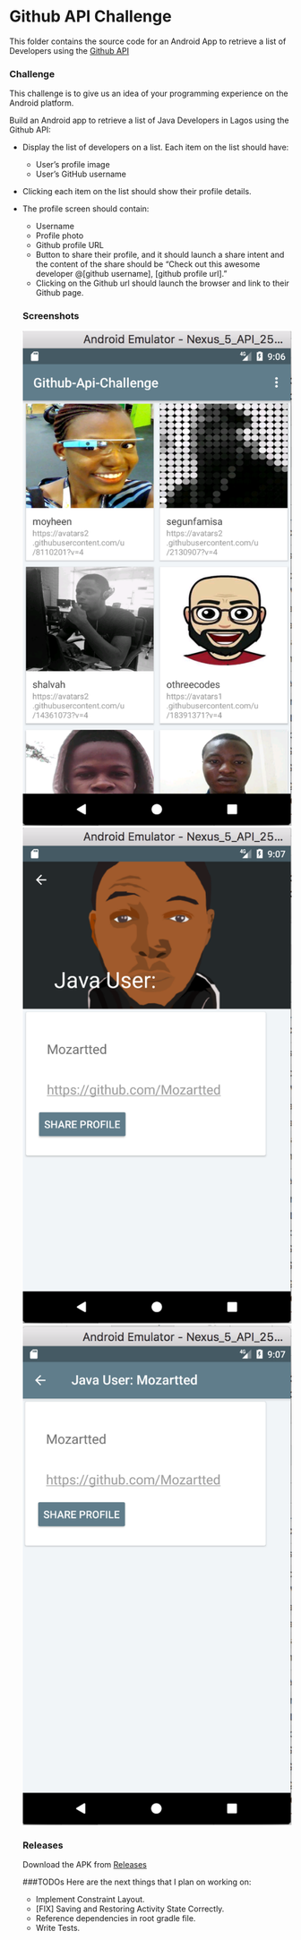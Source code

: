 # Github API Challenge

This folder contains the source code for an Android App to retrieve a list of Developers using the [Github API](https://developer.github.com/v3/search/#search-users)

### Challenge

This challenge is to give us an idea of your programming experience on the Android platform.

Build an Android app to retrieve a list of Java Developers in Lagos using the Github API:
* Display the list of developers on a list. Each item on the list should have:
  * User’s profile image
  * User’s GitHub username
* Clicking each item on the list should show their profile details.
* The profile screen should contain:
  * Username
  * Profile photo
  * Github profile URL
  * Button to share their profile, and it should launch a share intent and the content of the share should be “Check out this awesome developer @[github username], [github profile url].”
  * Clicking on the Github url should launch the browser and link to their Github page.
  
  
  ### Screenshots
  ![Grid View](app/src/main/res/drawable/ScreenShot1.png?raw=true "ScreenShot1")
  ![Detail View](app/src/main/res/drawable/ScreenShot2.png?raw=true "ScreenShot2")
  ![Detail View](app/src/main/res/drawable/ScreenShot3.png?raw=true "ScreenShot3")

  
  ### Releases
  
  Download the APK from [Releases](https://github.com/TheDancerCodes/Github-Api-Challenge/releases/)
  
  ###TODOs
  Here are the next things that I plan on working on:
  
  * Implement Constraint Layout.
  * [FIX] Saving and Restoring Activity State Correctly.
  * Reference dependencies in root gradle file.
  * Write Tests.